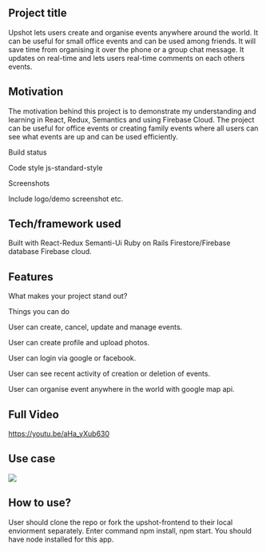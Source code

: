 ## Project title
Upshot lets users create and organise events anywhere around the world. It can be useful for small office events and can be used among friends. It will save time from organising it over the phone or a group chat message. It updates on real-time and lets users real-time comments on each others events.

## Motivation
The motivation behind this project is to demonstrate my understanding and learning in React, Redux, Semantics and using Firebase Cloud.
The project can be useful for office events or creating family events where all users can see what events are up and can be used efficiently. 

Build status

Code style
js-standard-style

Screenshots

Include logo/demo screenshot etc.

## Tech/framework used

Built with
React-Redux
Semanti-Ui
Ruby on Rails
Firestore/Firebase database
Firebase cloud.

## Features
What makes your project stand out?

Things you can do

User can create, cancel, update and manage events.

User can create profile and upload photos. 

User can login via google or facebook. 

User can see recent activity of creation or deletion of events.

User can organise event anywhere in the world with google map api.


## Full Video 
https://youtu.be/aHa_yXub630

## Use case 

![](https://gfycat.com/hauntingleftaustraliankelpie)


## How to use?
User should clone the repo or fork the upshot-frontend to their local enviorment separately.  Enter command npm install, npm start. You should have node installed for this app. 




